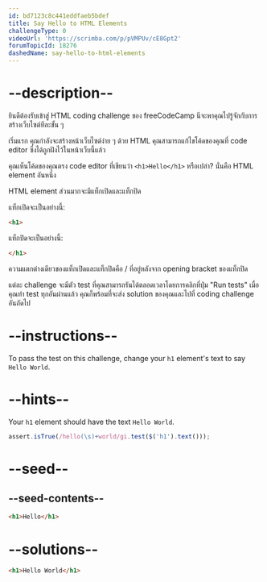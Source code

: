 ```yaml
---
id: bd7123c8c441eddfaeb5bdef
title: Say Hello to HTML Elements
challengeType: 0
videoUrl: 'https://scrimba.com/p/pVMPUv/cE8Gpt2'
forumTopicId: 18276
dashedName: say-hello-to-html-elements
---
```


# --description--

ยินดีต้องรับเข้าสู่ HTML coding challenge ของ freeCodeCamp
นีจะพาคุณไปรู้จักกับการสร้างเว็บไซต์ทีละขั้น ๆ

เริ่มแรก คุณกำลังจะสร้างหน้าเว็บไซต์ง่าย ๆ ด้วย HTML
คุณสามารถแก้ไขโค้ดของคุณที่ code editor ซึ่งได้ถูกฝังไว้ในหน้าเว็บนี้แล้ว

คุณเห็นโค้ดของคุณตรง code editor ที่เขียนว่า `<h1>Hello</h1>` หรือเปล่า? นั่นคือ HTML element อันหนึ่ง

HTML element ส่วนมากจะมีแท็กเปิดและแท็กปิด

แท็กเปิดจะเป็นอย่างนี้:

```html
<h1>
```

แท็กปิดจะเป็นอย่างนี้:

```html
</h1>
```

ความแตกต่างเดียวของแท็กเปิดและแท็กปิดคือ / ที่อยู่หลังจาก opening bracket ของแท็กปิด

แต่ละ challenge จะมีตัว test ที่คุณสามารถรันได้ตลอดเวลาโดยการคลิกที่ปุ่ม "Run tests" 
เมื่อคุณทำ test ทุกอันผ่านแล้ว คุณก็พร้อมที่จะส่ง solution ของคุณและไปที่ coding challenge อันถัดไป

# --instructions--

To pass the test on this challenge, change your `h1` element's text to say `Hello World`.

# --hints--

Your `h1` element should have the text `Hello World`.

```js
assert.isTrue(/hello(\s)+world/gi.test($('h1').text()));
```

# --seed--

## --seed-contents--

```html
<h1>Hello</h1>
```

# --solutions--

```html
<h1>Hello World</h1>
```

